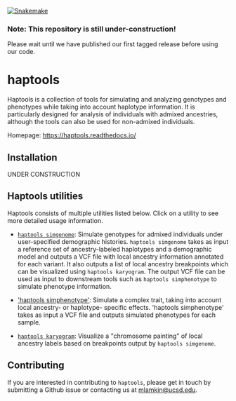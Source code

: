 [![Snakemake](https://img.shields.io/badge/snakemake-≥6.7.0-brightgreen.svg?style=flat-square)](https://snakemake.bitbucket.io)

### Note: This repository is still under-construction!
Please wait until we have published our first tagged release before using our code.

# haptools

Haptools is a collection of tools for simulating and analyzing genotypes and phenotypes while taking into account haplotype information. It is particularly designed for analysis of individuals with admixed ancestries, although the tools can also be used for non-admixed individuals.

Homepage: https://haptools.readthedocs.io/

## Installation

UNDER CONSTRUCTION

## Haptools utilities

Haptools consists of multiple utilities listed below. Click on a utility to see more detailed usage information.

* [`haptools simgenome`](haptools/simgenotype/README.md): Simulate genotypes for admixed individuals under user-specified demographic histories. `haptools simgenome` takes as input a reference set of ancestry-labeled haplotypes and a demographic model and outputs a VCF file with local ancestry information annotated for each variant. It also outputs a list of local ancestry breakpoints which can be visualized using `haptools karyogram`. The output VCF file can be used as input to downstream tools such as `haptools simphenotype` to simulate phenotype information.

* ['haptools simphenotype'](haptools/simphenotype/README.md): Simulate a complex trait, taking into account local ancestry- or haplotype- specific effects. 'haptools simphenotype' takes as input a VCF file and outputs simulated phenotypes for each sample.

* [`haptools karyogram`](haptools/karyogram/README.md): Visualize a "chromosome painting" of local ancestry labels based on breakpoints output by `haptools simgenome`.


## Contributing

If you are interested in contributing to `haptools`, please get in touch by submitting a Github issue or contacting us at mlamkin@ucsd.edu.



